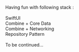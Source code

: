 Having fun with following stack :<br/>
<br/>
SwiftUI<br/>
Combine + Core Data<br/>
Combine + Networking<br/>
Repository Pattern<br/>
<br/>
To be continued...<br/>
